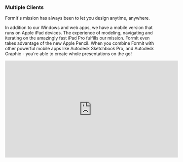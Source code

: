 ### Multiple Clients

FormIt's mission has always been to let you design anytime, anywhere.

In addition to our Windows and web apps, we have a mobile version that runs on Apple iPad devices. The experience of modeling, navigating and iterating on the amazingly fast iPad Pro fulfills our mission. FormIt even takes advantage of the new Apple Pencil. When you combine Formit with other powerful mobile apps like Autodesk Sketchbook Pro, and Autodesk Graphic - you're able to create whole presentations on the go!


<iframe width="560" height="315" src="https://www.youtube.com/embed/Ce5LFy5KxN8?rel=0&amp;showinfo=0" frameborder="0" allow="autoplay; encrypted-media" allowfullscreen></iframe>

